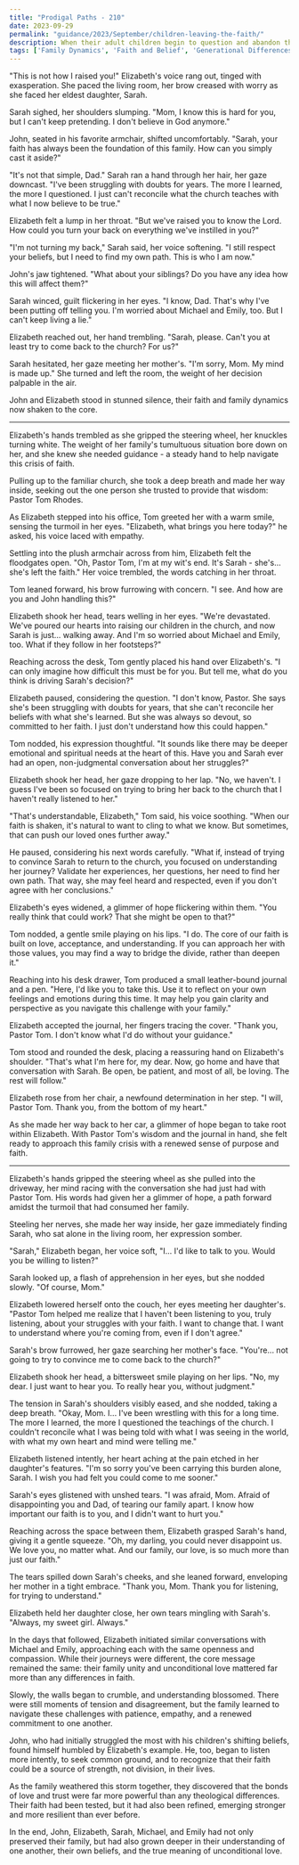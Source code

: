 ```yaml
---
title: "Prodigal Paths - 210"
date: 2023-09-29
permalink: "guidance/2023/September/children-leaving-the-faith/"
description: When their adult children begin to question and abandon the faith they were raised in, a devout Christian couple turns to Pastor Tom Rhodes for wisdom and guidance on how to navigate the emotional and spiritual challenges of this family crisis.
tags: ['Family Dynamics', 'Faith and Belief', 'Generational Differences', 'Parental Guidance', 'Pastoral Counseling']
---
```

"This is not how I raised you!" Elizabeth's voice rang out, tinged with exasperation. She paced the living room, her brow creased with worry as she faced her eldest daughter, Sarah.

Sarah sighed, her shoulders slumping. "Mom, I know this is hard for you, but I can't keep pretending. I don't believe in God anymore."

John, seated in his favorite armchair, shifted uncomfortably. "Sarah, your faith has always been the foundation of this family. How can you simply cast it aside?"

"It's not that simple, Dad." Sarah ran a hand through her hair, her gaze downcast. "I've been struggling with doubts for years. The more I learned, the more I questioned. I just can't reconcile what the church teaches with what I now believe to be true."

Elizabeth felt a lump in her throat. "But we've raised you to know the Lord. How could you turn your back on everything we've instilled in you?"

"I'm not turning my back," Sarah said, her voice softening. "I still respect your beliefs, but I need to find my own path. This is who I am now."

John's jaw tightened. "What about your siblings? Do you have any idea how this will affect them?"

Sarah winced, guilt flickering in her eyes. "I know, Dad. That's why I've been putting off telling you. I'm worried about Michael and Emily, too. But I can't keep living a lie."

Elizabeth reached out, her hand trembling. "Sarah, please. Can't you at least try to come back to the church? For us?"

Sarah hesitated, her gaze meeting her mother's. "I'm sorry, Mom. My mind is made up." She turned and left the room, the weight of her decision palpable in the air.

John and Elizabeth stood in stunned silence, their faith and family dynamics now shaken to the core.

***

Elizabeth's hands trembled as she gripped the steering wheel, her knuckles turning white. The weight of her family's tumultuous situation bore down on her, and she knew she needed guidance - a steady hand to help navigate this crisis of faith.

Pulling up to the familiar church, she took a deep breath and made her way inside, seeking out the one person she trusted to provide that wisdom: Pastor Tom Rhodes.

As Elizabeth stepped into his office, Tom greeted her with a warm smile, sensing the turmoil in her eyes. "Elizabeth, what brings you here today?" he asked, his voice laced with empathy.

Settling into the plush armchair across from him, Elizabeth felt the floodgates open. "Oh, Pastor Tom, I'm at my wit's end. It's Sarah - she's... she's left the faith." Her voice trembled, the words catching in her throat.

Tom leaned forward, his brow furrowing with concern. "I see. And how are you and John handling this?"

Elizabeth shook her head, tears welling in her eyes. "We're devastated. We've poured our hearts into raising our children in the church, and now Sarah is just... walking away. And I'm so worried about Michael and Emily, too. What if they follow in her footsteps?"

Reaching across the desk, Tom gently placed his hand over Elizabeth's. "I can only imagine how difficult this must be for you. But tell me, what do you think is driving Sarah's decision?"

Elizabeth paused, considering the question. "I don't know, Pastor. She says she's been struggling with doubts for years, that she can't reconcile her beliefs with what she's learned. But she was always so devout, so committed to her faith. I just don't understand how this could happen."

Tom nodded, his expression thoughtful. "It sounds like there may be deeper emotional and spiritual needs at the heart of this. Have you and Sarah ever had an open, non-judgmental conversation about her struggles?"

Elizabeth shook her head, her gaze dropping to her lap. "No, we haven't. I guess I've been so focused on trying to bring her back to the church that I haven't really listened to her."

"That's understandable, Elizabeth," Tom said, his voice soothing. "When our faith is shaken, it's natural to want to cling to what we know. But sometimes, that can push our loved ones further away."

He paused, considering his next words carefully. "What if, instead of trying to convince Sarah to return to the church, you focused on understanding her journey? Validate her experiences, her questions, her need to find her own path. That way, she may feel heard and respected, even if you don't agree with her conclusions."

Elizabeth's eyes widened, a glimmer of hope flickering within them. "You really think that could work? That she might be open to that?"

Tom nodded, a gentle smile playing on his lips. "I do. The core of our faith is built on love, acceptance, and understanding. If you can approach her with those values, you may find a way to bridge the divide, rather than deepen it."

Reaching into his desk drawer, Tom produced a small leather-bound journal and a pen. "Here, I'd like you to take this. Use it to reflect on your own feelings and emotions during this time. It may help you gain clarity and perspective as you navigate this challenge with your family."

Elizabeth accepted the journal, her fingers tracing the cover. "Thank you, Pastor Tom. I don't know what I'd do without your guidance."

Tom stood and rounded the desk, placing a reassuring hand on Elizabeth's shoulder. "That's what I'm here for, my dear. Now, go home and have that conversation with Sarah. Be open, be patient, and most of all, be loving. The rest will follow."

Elizabeth rose from her chair, a newfound determination in her step. "I will, Pastor Tom. Thank you, from the bottom of my heart."

As she made her way back to her car, a glimmer of hope began to take root within Elizabeth. With Pastor Tom's wisdom and the journal in hand, she felt ready to approach this family crisis with a renewed sense of purpose and faith.

***

Elizabeth's hands gripped the steering wheel as she pulled into the driveway, her mind racing with the conversation she had just had with Pastor Tom. His words had given her a glimmer of hope, a path forward amidst the turmoil that had consumed her family.

Steeling her nerves, she made her way inside, her gaze immediately finding Sarah, who sat alone in the living room, her expression somber.

"Sarah," Elizabeth began, her voice soft, "I... I'd like to talk to you. Would you be willing to listen?"

Sarah looked up, a flash of apprehension in her eyes, but she nodded slowly. "Of course, Mom."

Elizabeth lowered herself onto the couch, her eyes meeting her daughter's. "Pastor Tom helped me realize that I haven't been listening to you, truly listening, about your struggles with your faith. I want to change that. I want to understand where you're coming from, even if I don't agree."

Sarah's brow furrowed, her gaze searching her mother's face. "You're... not going to try to convince me to come back to the church?"

Elizabeth shook her head, a bittersweet smile playing on her lips. "No, my dear. I just want to hear you. To really hear you, without judgment."

The tension in Sarah's shoulders visibly eased, and she nodded, taking a deep breath. "Okay, Mom. I... I've been wrestling with this for a long time. The more I learned, the more I questioned the teachings of the church. I couldn't reconcile what I was being told with what I was seeing in the world, with what my own heart and mind were telling me."

Elizabeth listened intently, her heart aching at the pain etched in her daughter's features. "I'm so sorry you've been carrying this burden alone, Sarah. I wish you had felt you could come to me sooner."

Sarah's eyes glistened with unshed tears. "I was afraid, Mom. Afraid of disappointing you and Dad, of tearing our family apart. I know how important our faith is to you, and I didn't want to hurt you."

Reaching across the space between them, Elizabeth grasped Sarah's hand, giving it a gentle squeeze. "Oh, my darling, you could never disappoint us. We love you, no matter what. And our family, our love, is so much more than just our faith."

The tears spilled down Sarah's cheeks, and she leaned forward, enveloping her mother in a tight embrace. "Thank you, Mom. Thank you for listening, for trying to understand."

Elizabeth held her daughter close, her own tears mingling with Sarah's. "Always, my sweet girl. Always."

In the days that followed, Elizabeth initiated similar conversations with Michael and Emily, approaching each with the same openness and compassion. While their journeys were different, the core message remained the same: their family unity and unconditional love mattered far more than any differences in faith.

Slowly, the walls began to crumble, and understanding blossomed. There were still moments of tension and disagreement, but the family learned to navigate these challenges with patience, empathy, and a renewed commitment to one another.

John, who had initially struggled the most with his children's shifting beliefs, found himself humbled by Elizabeth's example. He, too, began to listen more intently, to seek common ground, and to recognize that their faith could be a source of strength, not division, in their lives.

As the family weathered this storm together, they discovered that the bonds of love and trust were far more powerful than any theological differences. Their faith had been tested, but it had also been refined, emerging stronger and more resilient than ever before.

In the end, John, Elizabeth, Sarah, Michael, and Emily had not only preserved their family, but had also grown deeper in their understanding of one another, their own beliefs, and the true meaning of unconditional love.

